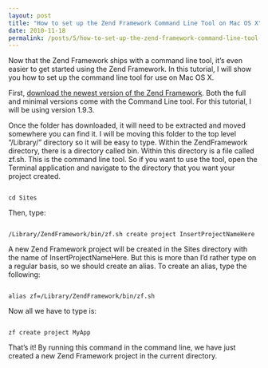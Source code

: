 ```yaml
---
layout: post
title: "How to set up the Zend Framework Command Line Tool on Mac OS X"
date: 2010-11-18
permalink: /posts/5/how-to-set-up-the-zend-framework-command-line-tool-on-mac-os-x
---
```

Now that the Zend Framework ships with a command line tool, it’s even easier to get started using the Zend Framework. In this tutorial, I will show you how to set up the command line tool for use on Mac OS X.

First, [download the newest version of the Zend Framework](http://framework.zend.com/download/latest). Both the full and minimal versions come with the Command Line tool. For this tutorial, I will be using version 1.9.3.

Once the folder has downloaded, it will need to be extracted and moved somewhere you can find it. I will be moving this folder to the top level “/Library/” directory so it will be easy to type. Within the ZendFramework directory, there is a directory called bin. Within this directory is a file called zf.sh. This is the command line tool. So if you want to use the tool, open the Terminal application and navigate to the directory that you want your project created.

<code>
cd Sites
</code>

Then, type:

<code>
/Library/ZendFramework/bin/zf.sh create project InsertProjectNameHere
</code>

A new Zend Framework project will be created in the Sites directory with the name of InsertProjectNameHere. But this is more than I’d rather type on a regular basis, so we should create an alias. To create an alias, type the following:

<code>
alias zf=/Library/ZendFramework/bin/zf.sh
</code>

Now all we have to type is:

<code>
zf create project MyApp
</code>

That’s it! By running this command in the command line, we have just created a new Zend Framework project in the current directory.

